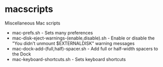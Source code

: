 # macscripts
Miscellaneous Mac scripts

* mac-prefs.sh - Sets many preferences
* mac-disk-eject-warnings-(enable,disable).sh - Enable or disable the "You didn't unmount $EXTERNALDISK" warning messages
* mac-dock-add-(full,half)-spacer.sh - Add full or half-width spacers to the Dock
* mac-keyboard-shortcuts.sh - Sets keyboard shortcuts
